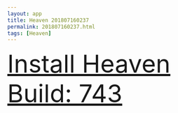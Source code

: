 ```yaml
---
layout: app
title: Heaven 201807160237
permalink: 201807160237.html
tags: [Heaven]
---
```

<div class="pure-g">
    <div class="pure-u-1-1" style="font-size: 4em">
        <a class="pure-button-primary" href="itms-services://?action=download-manifest&url=https%3A%2F%2Flitsungyisigono.github.io%2FTestScript%2Fmanifests%2F201807160237.plist"><i class="fa fa-download" aria-hidden="true"></i>Install Heaven Build: 743</a>
    </div>
</div>